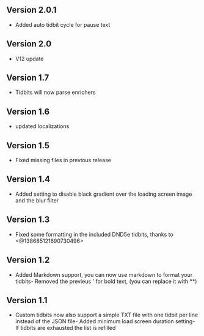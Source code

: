 ## Version 2.0.1
- Added auto tidbit cycle for pause text

## Version 2.0
- V12 update

## Version 1.7
- Tidbits will now parse enrichers

## Version 1.6
- updated localizations

## Version 1.5
- Fixed missing files in previous release

## Version 1.4
- Added setting to disable black gradient over the loading screen image and the blur filter

## Version 1.3
- Fixed some formatting in the included DND5e tidbits, thanks to <@138685121690730496>

## Version 1.2
- Added Markdown support, you can now use markdown to format your tidbits- Removed the previeus ' for bold text, (you can replace it with **)

## Version 1.1
- Custom tidbits now also support a simple TXT file with one tidbit per line instead of the JSON file- Added minimum load screen duration setting- If tidbits are exhausted the list is refilled

